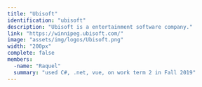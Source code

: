 ```yaml
---
title: "Ubisoft"
identification: "ubisoft"
description: "Ubisoft is a entertainment software company."
link: "https://winnipeg.ubisoft.com/"
image: "assets/img/logos/Ubisoft.png"
width: "200px"
complete: false
members:
  -name: "Raquel"
  summary: "used C#, .net, vue, on work term 2 in Fall 2019"
---
```


